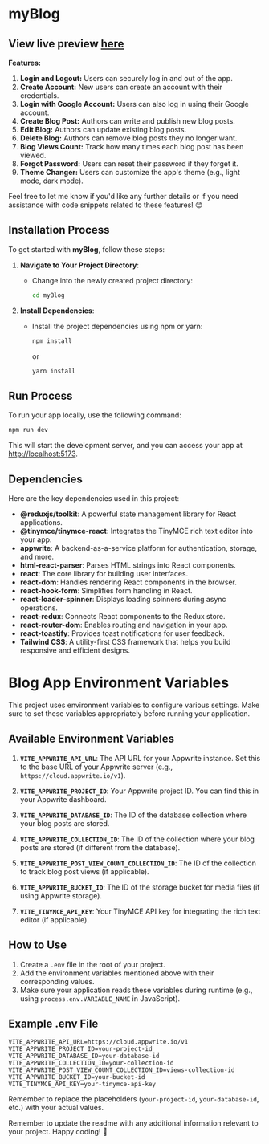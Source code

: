 # myBlog
## View live preview [here](https://myblog-app-v1.netlify.app)
**Features:**

1. **Login and Logout:** Users can securely log in and out of the app.
2. **Create Account:** New users can create an account with their credentials.
3. **Login with Google Account:** Users can also log in using their Google account.
4. **Create Blog Post:** Authors can write and publish new blog posts.
5. **Edit Blog:** Authors can update existing blog posts.
6. **Delete Blog:** Authors can remove blog posts they no longer want.
7. **Blog Views Count:** Track how many times each blog post has been viewed.
8. **Forgot Password:** Users can reset their password if they forget it.
9. **Theme Changer:** Users can customize the app's theme (e.g., light mode, dark mode).

Feel free to let me know if you'd like any further details or if you need assistance with code snippets related to these features! 😊
## Installation Process

To get started with **myBlog**, follow these steps:

1. **Navigate to Your Project Directory**:
   - Change into the newly created project directory:
     ```bash
     cd myBlog
     ```

2. **Install Dependencies**:
   - Install the project dependencies using npm or yarn:
     ```bash
     npm install
     ```
     or
     ```bash
     yarn install
     ```

## Run Process

To run your app locally, use the following command:

```bash
npm run dev
```

This will start the development server, and you can access your app at [http://localhost:5173](http://localhost:5173).

## Dependencies

Here are the key dependencies used in this project:

- **@reduxjs/toolkit**: A powerful state management library for React applications.
- **@tinymce/tinymce-react**: Integrates the TinyMCE rich text editor into your app.
- **appwrite**: A backend-as-a-service platform for authentication, storage, and more.
- **html-react-parser**: Parses HTML strings into React components.
- **react**: The core library for building user interfaces.
- **react-dom**: Handles rendering React components in the browser.
- **react-hook-form**: Simplifies form handling in React.
- **react-loader-spinner**: Displays loading spinners during async operations.
- **react-redux**: Connects React components to the Redux store.
- **react-router-dom**: Enables routing and navigation in your app.
- **react-toastify**: Provides toast notifications for user feedback.
- **Tailwind CSS**: A utility-first CSS framework that helps you build responsive and efficient designs.

# Blog App Environment Variables

This project uses environment variables to configure various settings. Make sure to set these variables appropriately before running your application.

## Available Environment Variables

1. **`VITE_APPWRITE_API_URL`**: The API URL for your Appwrite instance. Set this to the base URL of your Appwrite server (e.g., `https://cloud.appwrite.io/v1`).

2. **`VITE_APPWRITE_PROJECT_ID`**: Your Appwrite project ID. You can find this in your Appwrite dashboard.

3. **`VITE_APPWRITE_DATABASE_ID`**: The ID of the database collection where your blog posts are stored.

4. **`VITE_APPWRITE_COLLECTION_ID`**: The ID of the collection where your blog posts are stored (if different from the database).

5. **`VITE_APPWRITE_POST_VIEW_COUNT_COLLECTION_ID`**: The ID of the collection to track blog post views (if applicable).

6. **`VITE_APPWRITE_BUCKET_ID`**: The ID of the storage bucket for media files (if using Appwrite storage).

7. **`VITE_TINYMCE_API_KEY`**: Your TinyMCE API key for integrating the rich text editor (if applicable).

## How to Use

1. Create a `.env` file in the root of your project.
2. Add the environment variables mentioned above with their corresponding values.
3. Make sure your application reads these variables during runtime (e.g., using `process.env.VARIABLE_NAME` in JavaScript).

## Example .env File

```env
VITE_APPWRITE_API_URL=https://cloud.appwrite.io/v1
VITE_APPWRITE_PROJECT_ID=your-project-id
VITE_APPWRITE_DATABASE_ID=your-database-id
VITE_APPWRITE_COLLECTION_ID=your-collection-id
VITE_APPWRITE_POST_VIEW_COUNT_COLLECTION_ID=views-collection-id
VITE_APPWRITE_BUCKET_ID=your-bucket-id
VITE_TINYMCE_API_KEY=your-tinymce-api-key
```

Remember to replace the placeholders (`your-project-id`, `your-database-id`, etc.) with your actual values.

Remember to update the readme with any additional information relevant to your project. Happy coding! 🎉
